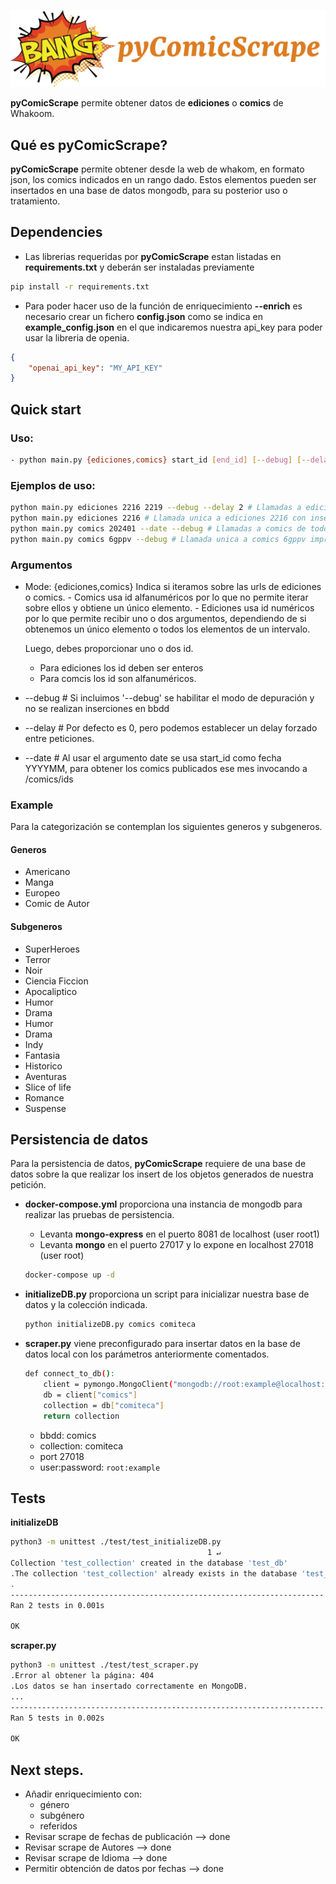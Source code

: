 <p align="center">
  <img src="https://github.com/malambra/pycomicscrape/blob/main/pycomicscrape.png" />
</p>

**pyComicScrape** permite obtener datos de **ediciones** o **comics** de Whakoom.

## Qué es pyComicScrape?

**pyComicScrape** permite obtener desde la web de whakom, en formato json, los comics indicados en un rango dado. Estos elementos pueden ser insertados en una base de datos mongodb, para su posterior uso o tratamiento.

## Dependencies

- Las librerias requeridas por **pyComicScrape** estan listadas en **requirements.txt** y deberán ser instaladas previamente

```bash
pip install -r requirements.txt
```

- Para poder hacer uso de la función de enriquecimiento **--enrich** es necesario crear un fichero **config.json** como se indica en **example_config.json** en el que indicaremos nuestra api_key para poder usar la libreria de openia.
```json
{
    "openai_api_key": "MY_API_KEY"
}
```

## Quick start

### Uso:
```bash
- python main.py {ediciones,comics} start_id [end_id] [--debug] [--delay] [--date]
```

### Ejemplos de uso:
```bash
python main.py ediciones 2216 2219 --debug --delay 2 # Llamadas a ediciones del rango 2216...2219 con 2 segundos de delay
python main.py ediciones 2216 # Llamada unica a ediciones 2216 con inserción en bbdd
python main.py comics 202401 --date --debug # Llamadas a comics de todos los comics publicados en Enero 2024
python main.py comics 6gppv --debug # Llamada unica a comics 6gppv impresion por pantalla
```
### Argumentos
- Mode: {ediciones,comics}
    Indica si iteramos sobre las urls de ediciones o comics.
        - Comics usa id alfanuméricos por lo que no permite iterar sobre ellos y obtiene un único elemento.
        - Ediciones usa id numéricos por lo que permite recibir uno o dos argumentos, dependiendo de si obtenemos un único elemento o todos los elementos de un intervalo.

    Luego, debes proporcionar uno o dos id.
    - Para ediciones los id deben ser enteros
    - Para comcis los id son alfanuméricos.

- --debug # Si incluimos '--debug' se habilitar el modo de depuración y no se realizan inserciones en bbdd
- --delay # Por defecto es 0, pero podemos establecer un delay forzado entre peticiones.
- --date # Al usar el argumento date se usa start_id como fecha YYYYMM, para obtener los comics publicados ese mes invocando a /comics/ids

### Example
Para la categorización se contemplan los siguientes generos y subgeneros.
#### Generos
- Americano
- Manga
- Europeo
- Comic de Autor

#### Subgeneros
- SuperHeroes
- Terror
- Noir
- Ciencia Ficcion
- Apocaliptico
- Humor
- Drama
- Humor
- Drama
- Indy
- Fantasia
- Historico
- Aventuras
- Slice of life
- Romance
- Suspense

## Persistencia de datos
Para  la persistencia de datos, **pyComicScrape** requiere de una base de datos sobre la que realizar los insert de los objetos generados de nuestra petición.

- **docker-compose.yml** proporciona una instancia de mongodb para realizar las pruebas de persistencia.
    - Levanta **mongo-express** en el puerto 8081 de localhost (user root1)
    - Levanta **mongo** en el puerto 27017 y lo expone en localhost 27018 (user root)
    ```bash
    docker-compose up -d
    ```

- **initializeDB.py** proporciona un script para inicializar nuestra base de datos y la colección indicada.
    ```bash
    python initializeDB.py comics comiteca
    ```
- **scraper.py** viene preconfigurado para insertar datos en la base de datos local con los parámetros anteriormente comentados.
    ```bash
    def connect_to_db():
        client = pymongo.MongoClient("mongodb://root:example@localhost:27018/")
        db = client["comics"]
        collection = db["comiteca"]
        return collection
    ```
    - bbdd: comics
    - collection: comiteca
    - port 27018
    - user:password: `root:example`

## Tests

**initializeDB**
```bash
python3 -m unittest ./test/test_initializeDB.py      
                                            1 ↵
Collection 'test_collection' created in the database 'test_db'
.The collection 'test_collection' already exists in the database 'test_db'
.
----------------------------------------------------------------------
Ran 2 tests in 0.001s

OK
```

**scraper.py**
```bash
python3 -m unittest ./test/test_scraper.py
.Error al obtener la página: 404
.Los datos se han insertado correctamente en MongoDB.
...
----------------------------------------------------------------------
Ran 5 tests in 0.002s

OK
```

## Next steps.
- Añadir enriquecimiento con:
    - género
    - subgénero
    - referidos
- Revisar scrape de fechas de publicación --> done
- Revisar scrape de Autores --> done
- Revisar scrape de Idioma --> done
- Permitir obtención de datos por fechas --> done